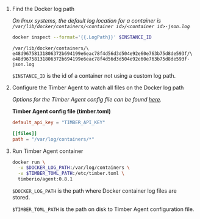 1. Find the Docker log path

    _On linux systems, the default log location for a container is `/var/lib/docker/containers/<container id>/<container id>-json.log`_

    ```bash
    docker inspect --format='{{.LogPath}}' $INSTANCE_ID
    ```

    ```text
    /var/lib/docker/containers/\
    e48d96758131806372b694199e6eac78f4d56d3d504e92e60e763b75d8de593f/\
    e48d96758131806372b694199e6eac78f4d56d3d504e92e60e763b75d8de593f-json.log
    ```

    `$INSTANCE_ID` is the id of a container not using a custom log path.

1. Configure the Timber Agent to watch all files on the Docker log path

    _Options for the Timber Agent config file can be found [here](https://docs.timber.io/platforms/other/timber-agent/configuration-file/)._

    **Timber Agent config file (timber.toml)**

    ```toml
    default_api_key = "TIMBER_API_KEY"

    [[files]]
    path = "/var/log/containers/*"
    ```
1. Run Timber Agent container

    ```bash
    docker run \
      -v $DOCKER_LOG_PATH:/var/log/containers \
      -v $TIMBER_TOML_PATH:/etc/timber.toml \
      timberio/agent:0.8.1
    ```

    `$DOCKER_LOG_PATH` is the path where Docker container log files are stored.

    `$TIMBER_TOML_PATH` is the path on disk to Timber Agent configuration file.